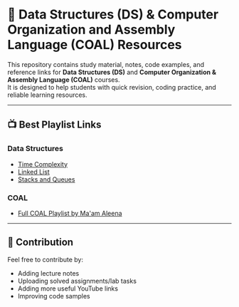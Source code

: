# 📘 Data Structures (DS) & Computer Organization and Assembly Language (COAL) Resources  

This repository contains study material, notes, code examples, and reference links for **Data Structures (DS)** and **Computer Organization & Assembly Language (COAL)** courses.  
It is designed to help students with quick revision, coding practice, and reliable learning resources.  

---

## 📺 Best Playlist Links  

### **Data Structures**
- [Time Complexity](https://www.youtube.com/playlist?list=PLVp89MrlH65yn9W67KgMfEit4GJlnlZxu)
- [Linked List](https://www.youtube.com/playlist?list=PLVp89MrlH65zIgDaUnwxuJWTa0SeFZVec)  
- [Stacks and Queues](https://www.youtube.com/playlist?list=PLVp89MrlH65wWTBDOG8wCN_2FeMHQQjf2)

### **COAL**
- [Full COAL Playlist by Ma'am Aleena](https://www.youtube.com/playlist?list=PLtva21IQROVT_fv9ziFXZbF-oQL780bQj)

---

## 🤝 Contribution  

Feel free to contribute by:  
- Adding lecture notes  
- Uploading solved assignments/lab tasks  
- Adding more useful YouTube links  
- Improving code samples
